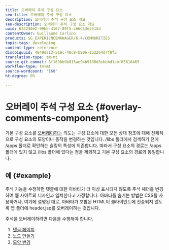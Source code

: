 ```yaml
---
title: 오버레이 주석 구성 요소
seo-title: 오버레이 주석 구성 요소
description: 오버레이 주석 구성 요소 개요
seo-description: 오버레이 주석 구성 요소 개요
uuid: 634240e2-99bb-4107-89f5-c66d53e2515d
contentOwner: Guillaume Carlino
products: SG_EXPERIENCEMANAGER/6.4/COMMUNITIES
topic-tags: developing
content-type: reference
discoiquuid: 4849da13-518c-40c8-b80e-1b2264d7f8f5
translation-type: tm+mt
source-git-commit: 8f169bb9b015ae94b9160d3ebbbd1abf85610465
workflow-type: tm+mt
source-wordcount: '168'
ht-degree: 0%

---
```



# 오버레이 주석 구성 요소 {#overlay-comments-component}

기본 구성 요소를 [오버레이하는](client-customize.md#overlays) 의도는 구성 요소에 대한 모든 상대 참조에 대해 전체적으로 구성 요소의 모양이나 동작을 변경하는 것입니다. /libs 폴더에서 검색하기 전에 /apps 폴더로 확인하는 슬링의 특성에 의존합니다. 따라서 구성 요소의 경로는 /apps 폴더에 있지 않고 /libs 폴더에 있다는 점을 제외하고 기본 구성 요소의 경로와 동일합니다.

## 예 {#example}

주석 기능을 수정하면 댓글에 대한 아바타가 더 이상 표시되지 않도록 주석 헤더를 변경하여 웹 사이트의 디자인과 일치한다고 가정합니다. 아바타를 숨기는 방법은 CSS를 사용하거나, 여기에 설명된 대로, 아바타가 포함된 HTML이 클라이언트에 전송되지 않도록 앱 폴더에 header.jsp를 오버레이하는 것입니다.

주석을 오버레이하려면 다음을 수행해야 합니다.

1. [댓글 페이지](overlay-create-comments-page.md)
1. [노드 만들기](overlay-create-nodes.md)
1. [모양 변경](overlay-alter-appearance.md)

